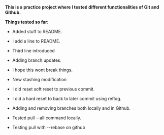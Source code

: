 **This is a practice project where I tested different functionalities of Git and Github.**

**Things tested so far:**

- Added stuff to README.
- I add a line to README.
- Third line introduced
- Adding branch updates.
- I hope this wont break things.
- New stashing modification

- I did reset soft reset to previous commit.

- I did a hard reset to back to later commit using reflog.

- Adding and removing branches both locally and in Github.

- Tested pull --all command locally.

- Testing pull with --rebase on github
